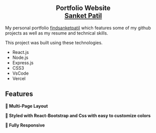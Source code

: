 <h2 align="center">
  Portfolio Website<br/>
  <a href="https://findsanketpatil.vercel.app/" target="_blank">Sanket Patil</a>
</h2>

My personal portfolio <a href="https://findsanketpatil.vercel.app/" target="_blank">findsanketpatil</a> which features some of my github projects as well as my resume and technical skills.<br/>

This project was built using these technologies.

- React.js
- Node.js
- Express.js
- CSS3
- VsCode
- Vercel

## Features

**📖 Multi-Page Layout**

**🎨 Styled with React-Bootstrap and Css with easy to customize colors**

**📱 Fully Responsive**
